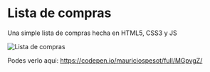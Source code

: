 # Lista de compras
Una simple lista de compras hecha en HTML5, CSS3 y JS

![Lista de compras](https://k62.kn3.net/6/4/1/3/E/8/632.png)

Podes verlo aqui: https://codepen.io/mauriciospesot/full/MGpvgZ/
